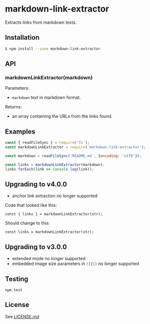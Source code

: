 # markdown-link-extractor

Extracts links from markdown texts.

## Installation
```bash
$ npm install --save markdown-link-extractor
```
## API

### markdownLinkExtractor(markdown)

Parameters:

* `markdown` text in markdown format.

Returns:

* an array containing the URLs from the links found.

## Examples

```js
const { readFileSync } = require('fs');
const markdownLinkExtractor = require('markdown-link-extractor');

const markdown = readFileSync('README.md', {encoding: 'utf8'});

const links = markdownLinkExtractor(markdown);
links.forEach(link => console.log(link));
```

## Upgrading to v4.0.0

- anchor link extraction no longer supported

Code that looked like this:

```
const { links } = markdownLinkExtractor(str);
```

Should change to this:

```
const links = markdownLinkExtractor(str);
```

## Upgrading to v3.0.0

- extended mode no longer supported
- embedded image size parameters in `![]()` no longer supported

## Testing

    npm test

## License

See [LICENSE.md](https://github.com/tcort/markdown-link-extractor/blob/master/LICENSE.md)
